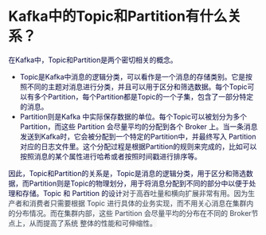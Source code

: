 # Kafka中的Topic和Partition有什么关系？

<font style="color:rgb(5, 7, 59);">在Kafka中，Topic和Partition是两个密切相关的概念。</font>

+ <font style="color:rgb(5, 7, 59);">Topic是Kafka中消息的逻辑分类，可以看作是一个消息的存储类别。它是按照不同的主题对消息进行分类，并且可以用于区分和筛选数据。每个Topic可以有多个Partition，每个Partition都是Topic的一个子集，包含了一部分特定的消息。</font>
+ <font style="color:rgb(5, 7, 59);">Partition则是Kafka 中实际保存数据的单位。每个Topic可以被划分为多个Partition，而这些 Partition 会尽量平均的分配到各个 Broker 上。当一条消息发送到Kafka时，它会被分配到一个特定的Partition中，并最终写入 Partition 对应的日志文件里。这个分配过程是根据Partition的规则来完成的，比如可以按照消息的某个属性进行哈希或者按照时间戳进行排序等。</font>

<font style="color:rgb(5, 7, 59);">因此，Topic和Partition的关系是，Topic是消息的逻辑分类，用于区分和筛选数据，而Partition则是Topic的物理划分，用于将消息分配到不同的部分中以便于处理和存储。Topic 和 Partition 的设计</font><font style="color:rgb(55, 65, 81);background-color:rgb(247, 247, 248);">对于高吞吐量和横向扩展非常有用。因为生产者和消费者只需要根据 Topic 进行具体的业务实现，而不用关心消息在集群内的分布情况。而在集群内部，这些 Partition 会尽量平均的分布在不同的 Broker节点上，从而提高了系统 整体的性能和可伸缩性。</font>
